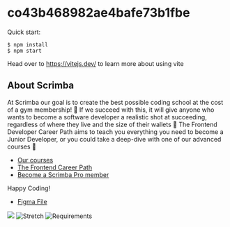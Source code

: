 # co43b468982ae4bafe73b1fbe

Quick start:

```
$ npm install
$ npm start
````

Head over to https://vitejs.dev/ to learn more about using vite
## About Scrimba

At Scrimba our goal is to create the best possible coding school at the cost of a gym membership! 💜
If we succeed with this, it will give anyone who wants to become a software developer a realistic shot at succeeding, regardless of where they live and the size of their wallets 🎉
The Frontend Developer Career Path aims to teach you everything you need to become a Junior Developer, or you could take a deep-dive with one of our advanced courses 🚀

- [Our courses](https://scrimba.com/allcourses)
- [The Frontend Career Path](https://scrimba.com/learn/frontend)
- [Become a Scrimba Pro member](https://scrimba.com/pricing)

Happy Coding!

- [Figma File](https://www.figma.com/file/hE5klIn1AEQ9XWZWmurs7y/Learning-Journal%2FBlog?type=design&node-id=1-432&mode=design&t=jzYl1shTZFr1xHjQ-0)


![](image.png)
![Stretch](<req.png>) 
![Requirements](<stretch.png>)
